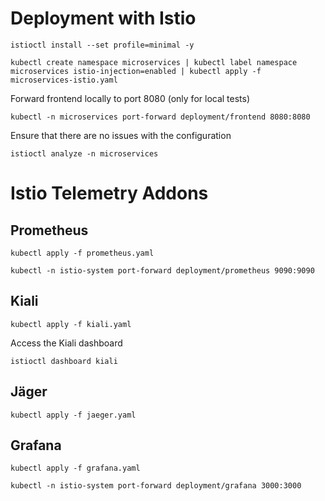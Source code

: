 # Deployment with Istio

```
istioctl install --set profile=minimal -y
```

```
kubectl create namespace microservices | kubectl label namespace microservices istio-injection=enabled | kubectl apply -f microservices-istio.yaml
```

Forward frontend locally to port 8080 (only for local tests)
```
kubectl -n microservices port-forward deployment/frontend 8080:8080
```

Ensure that there are no issues with the configuration

```
istioctl analyze -n microservices
```

# Istio Telemetry Addons

## Prometheus
```
kubectl apply -f prometheus.yaml

kubectl -n istio-system port-forward deployment/prometheus 9090:9090
```

## Kiali
```
kubectl apply -f kiali.yaml
```

Access the Kiali dashboard
```
istioctl dashboard kiali
```
## Jäger
```
kubectl apply -f jaeger.yaml
```
## Grafana
```
kubectl apply -f grafana.yaml

kubectl -n istio-system port-forward deployment/grafana 3000:3000
```

